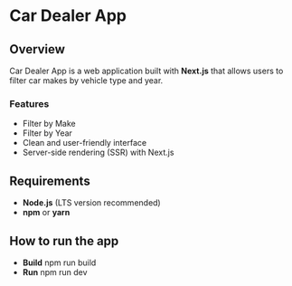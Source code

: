 # Car Dealer App

## Overview
Car Dealer App is a web application built with **Next.js** that allows users to filter car makes by vehicle type and year.

### Features
- Filter by Make
- Filter by Year
- Clean and user-friendly interface
- Server-side rendering (SSR) with Next.js

## Requirements

- **Node.js** (LTS version recommended)
- **npm** or **yarn**

## How to run the app

- **Build** npm run build
- **Run** npm run dev

